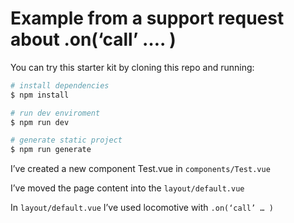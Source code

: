 
# Example from a support request about .on(‘call’ …. )

You can try this starter kit by cloning this repo and running:

``` bash
# install dependencies
$ npm install

# run dev enviroment
$ npm run dev

# generate static project
$ npm run generate
```

I’ve created a new component Test.vue in `components/Test.vue`

I’ve moved the page content into the `layout/default.vue`

In `layout/default.vue` I’ve used locomotive with `.on(‘call’ … )`

